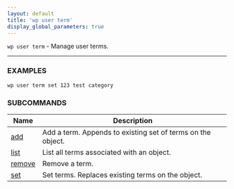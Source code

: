 ```yaml
---
layout: default
title: 'wp user term'
display_global_parameters: true
---
```


`wp user term` - Manage user terms.

<hr />

### EXAMPLES

    wp user term set 123 test category





### SUBCOMMANDS

<table>
	<thead>
	<tr>
		<th>Name</th>
		<th>Description</th>
	</tr>
	</thead>
	<tbody>
		<tr>
			<td><a href="/commands/user/term/add/">add</a></td>
			<td>Add a term. Appends to existing set of terms on the object.</td>
		</tr>
		<tr>
			<td><a href="/commands/user/term/list/">list</a></td>
			<td>List all terms associated with an object.</td>
		</tr>
		<tr>
			<td><a href="/commands/user/term/remove/">remove</a></td>
			<td>Remove a term.</td>
		</tr>
		<tr>
			<td><a href="/commands/user/term/set/">set</a></td>
			<td>Set terms. Replaces existing terms on the object.</td>
		</tr>
	</tbody>
</table>
